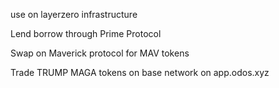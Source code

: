 use on layerzero infrastructure

Lend borrow through Prime Protocol

Swap on Maverick protocol for MAV tokens

Trade TRUMP MAGA tokens on base network on app.odos.xyz
